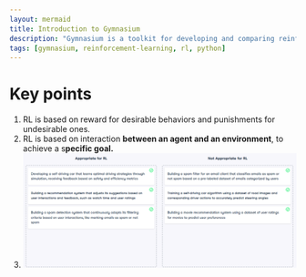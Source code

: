 ```yaml
---
layout: mermaid
title: Introduction to Gymnasium
description: "Gymnasium is a toolkit for developing and comparing reinforcement learning algorithms. It provides a wide variety of environments to test and train RL agents."
tags: [gymnasium, reinforcement-learning, rl, python]
---
```


# Key points
1. RL is based on reward for desirable behaviors and punishments for undesirable ones.
2. RL is based on interaction **between an agent and an environment**, to achieve a s**pecific goal.**
3. ![](/images/rl/rl-not-rl.png)